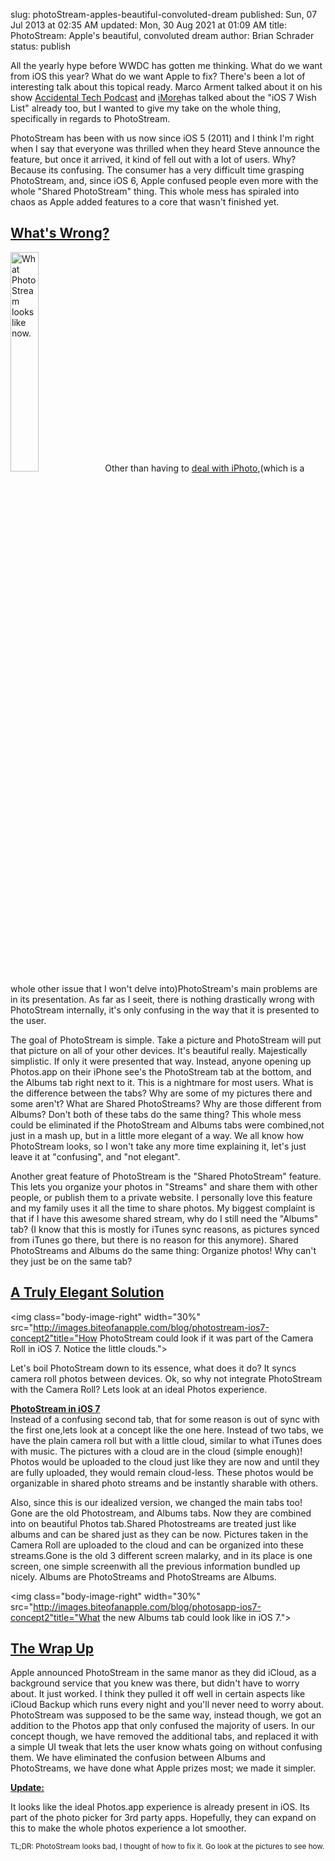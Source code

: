 slug: photoStream-apples-beautiful-convoluted-dream
published: Sun, 07 Jul 2013 at 02:35 AM
updated: Mon, 30 Aug 2021 at 01:09 AM
title: PhotoStream: Apple's beautiful, convoluted dream
author: Brian Schrader
status: publish

All the yearly hype before WWDC has gotten me thinking. What do we want from iOS this year? What do we want Apple to fix? There's been a lot of interesting talk about this topical ready. Marco Arment talked about it on his show <a href="http://atp.fm">Accidental Tech Podcast</a> and <a href="http://imore.com">iMore</a>has talked about the "iOS 7 Wish List" already too, but I wanted to give my take on the whole thing, specifically in regards to PhotoStream.

PhotoStream has been with us now since iOS 5 (2011) and I think I'm right when I say that everyone was thrilled when they heard Steve announce the feature, but once it arrived, it kind of fell out with a lot of users. Why? Because its confusing. The consumer has a very difficult time grasping PhotoStream, and, since iOS 6, Apple confused people even more with the whole "Shared PhotoStream" thing. This whole mess has spiraled into chaos as Apple added features to a core that wasn't finished yet.</p>

<h2><u>What's Wrong?</u></h2>

<img class="body-image-right" width="30%" src="http://images.biteofanapple.com/blog/photostream-ios6.png" title="What PhotoStream looks like now.">Other than having to <a href="http://www.imore.com/photo-stream-why-so-complicated">deal with iPhoto</a>,(which is a whole other issue that I won't delve into)PhotoStream's main problems are in its presentation. As far as I seeit, there is nothing drastically wrong with PhotoStream internally, it's only confusing in the way that it is presented to the user.</p><p>The goal of PhotoStream is simple. Take a picture and PhotoStream will put that picture on all of your other devices. It's beautiful really. Majestically simplistic. If only it were presented that way. Instead, anyone opening up Photos.app on their iPhone  see's the PhotoStream tab at the bottom, and the Albums tab right next to it. This is a nightmare for most users. What is the difference between the tabs? Why are some of my pictures there and some aren't? What are Shared PhotoStreams? Why are those different from Albums? Don't both of these tabs do the same thing? This whole mess could be eliminated if the PhotoStream and Albums tabs were combined,not just in a mash up, but in a little more elegant of a way. We all know how PhotoStream looks, so I won't take any more time explaining it, let's just leave it at "confusing", and "not elegant".</p><p>Another great feature of PhotoStream is the "Shared PhotoStream" feature. This lets you organize your photos in "Streams" and share them with other people, or publish them to a private website. I personally love this feature and my family uses it all the time to share photos. My biggest complaint is that if I have this awesome shared stream, why do I still need the "Albums" tab? (I know that this is mostly for iTunes sync reasons, as pictures synced from iTunes go there, but there is no reason for this anymore). Shared PhotoStreams and Albums do the same thing: Organize photos! Why can't they just be on the same tab?</p><h2><u>A Truly Elegant Solution</u></h2><img class="body-image-right" width="30%" src="http://images.biteofanapple.com/blog/photostream-ios7-concept2"title="How PhotoStream could look if it was part of the Camera Roll in iOS 7. Notice the little clouds."><p>Let's boil PhotoStream down to its essence, what does it do? It syncs camera roll photos between devices. Ok, so why not integrate PhotoStream with the Camera Roll? Lets look at an ideal Photos experience.

<u><b>PhotoStream in iOS 7</b></u><br>Instead of a confusing second tab, that for some reason is out of sync with the first one,lets look at a concept like the one here. Instead of two tabs, we have the plain camera roll but with a little cloud, similar to what iTunes does with music. The pictures with a cloud are in the cloud (simple enough)! Photos would be uploaded to the cloud just like they are now and until they are fully uploaded, they would remain cloud-less. These photos would be organizable in shared photo streams and be instantly sharable with others. 

Also, since this is our idealized version, we changed the main tabs too! Gone are the old Photostream, and Albums tabs. Now they are combined into on beautiful Photos tab.Shared Photostreams are treated just like albums and can be shared just as they can be now. Pictures taken in the Camera Roll are uploaded to the cloud and can be organized into these streams.Gone is the old 3 different screen malarky, and in its place is one screen, one simple screenwith all the previous information bundled up nicely. Albums are PhotoStreams and PhotoStreams are Albums.

<img class="body-image-right" width="30%" src="http://images.biteofanapple.com/blog/photosapp-ios7-concept2"title="What the new Albums tab could look like in iOS 7.">

<h2><u>The Wrap Up</u></h2><p>Apple announced PhotoStream in the same manor as they did iCloud, as a background service that you knew was there, but didn't have to worry about. It just worked. I think they pulled it off well in certain aspects like iCloud Backup which runs every night and you'll never need to worry about. PhotoStream was supposed to be the same way, instead though, we got an addition to the Photos app that only confused the majority of users. In our concept though, we have removed the additional tabs, and replaced it with a simple UI tweak that lets the user know whats going on without confusing them. We have eliminated the confusion between Albums and PhotoStreams, we have done what Apple prizes most; we made it simpler.

<u><b>Update:</b></u>

It looks like the ideal Photos.app experience is already present in iOS. Its part of the photo picker for 3rd party apps. Hopefully, they can expand on this to make the whole photos experience a lot smoother. </p><p><small>TL;DR: PhotoStream looks bad, I thought of how to fix it. Go look at the pictures to see how.</small></p>
